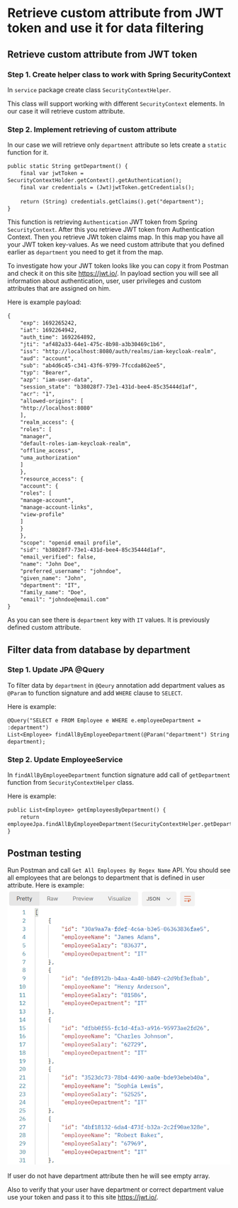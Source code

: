 # Retrieve custom attribute from JWT token and use it for data filtering

## Retrieve custom attribute from JWT token
### Step 1. Create helper class to work with Spring SecurityContext
In `service` package create class `SecurityContextHelper`. <p>
This class will support working with different `SecurityContext` elements. 
In our case it will retrieve custom attribute.

### Step 2. Implement retrieving of custom attribute 
In our case we will retrieve only `department` attribute so lets create a `static` function for it.

    public static String getDepartment() {
        final var jwtToken = SecurityContextHolder.getContext().getAuthentication();
        final var credentials = (Jwt)jwtToken.getCredentials();

        return (String) credentials.getClaims().get("department");
    }


This function is retrieving `Authentication` JWT token from Spring `SecurityContext`.
After this you retrieve JWT token from Authentication Context. 
Then you retrieve JWt token claims map. In this map you have all your JWT token key-values.
As we need custom attribute that you defined earlier as `department` you need to get it from the map.

To investigate how your JWT token looks like you can copy it from Postman and check it
on this site https://jwt.io/.
In payload section you will see all information about authentication, user, user privileges
and custom attributes that are assigned on him.

Here is example payload:

    {
        "exp": 1692265242,
        "iat": 1692264942,
        "auth_time": 1692264892,
        "jti": "af482a33-64e1-475c-8b98-a3b30469c1b6",
        "iss": "http://localhost:8080/auth/realms/iam-keycloak-realm",
        "aud": "account",
        "sub": "ab4d6c45-c341-43f6-9799-7fccda862ee5",
        "typ": "Bearer",
        "azp": "iam-user-data",
        "session_state": "b38028f7-73e1-431d-bee4-85c35444d1af",
        "acr": "1",
        "allowed-origins": [
        "http://localhost:8080"
        ],
        "realm_access": {
        "roles": [
        "manager",
        "default-roles-iam-keycloak-realm",
        "offline_access",
        "uma_authorization"
        ]
        },
        "resource_access": {
        "account": {
        "roles": [
        "manage-account",
        "manage-account-links",
        "view-profile"
        ]
        }
        },
        "scope": "openid email profile",
        "sid": "b38028f7-73e1-431d-bee4-85c35444d1af",
        "email_verified": false,
        "name": "John Doe",
        "preferred_username": "johndoe",
        "given_name": "John",
        "department": "IT",
        "family_name": "Doe",
        "email": "johndoe@email.com"
    }

As you  can see there is `department` key with `IT` values. 
It is previously defined custom attribute.

## Filter data from database by department
### Step 1. Update JPA @Query

To filter data by `department` in `@Qeury` annotation add department values as 
`@Param` to function signature and add `WHERE` clause to `SELECT`.

Here is example: 

    @Query("SELECT e FROM Employee e WHERE e.employeeDepartment = :department")
    List<Employee> findAllByEmployeeDepartment(@Param("department") String department);

### Step 2. Update EmployeeService

In `findAllByEmployeeDepartment` function signature add call of `getDepartment` function
from `SecurityContextHelper` class.

Here is example:

    public List<Employee> getEmployeesByDepartment() {
        return employeeJpa.findAllByEmployeeDepartment(SecurityContextHelper.getDepartment());
    }

## Postman testing
Run Postman and call `Get All Employees By Regex Name` API.
You should see all employees that are belongs to department that is defined in user attribute.
Here is example: 
![img.png](docs/images/img_26.png)

If user do not have department attribute then he will see empty array.

Also to verify that your user have department or correct department value use your token
and pass it to this site https://jwt.io/.